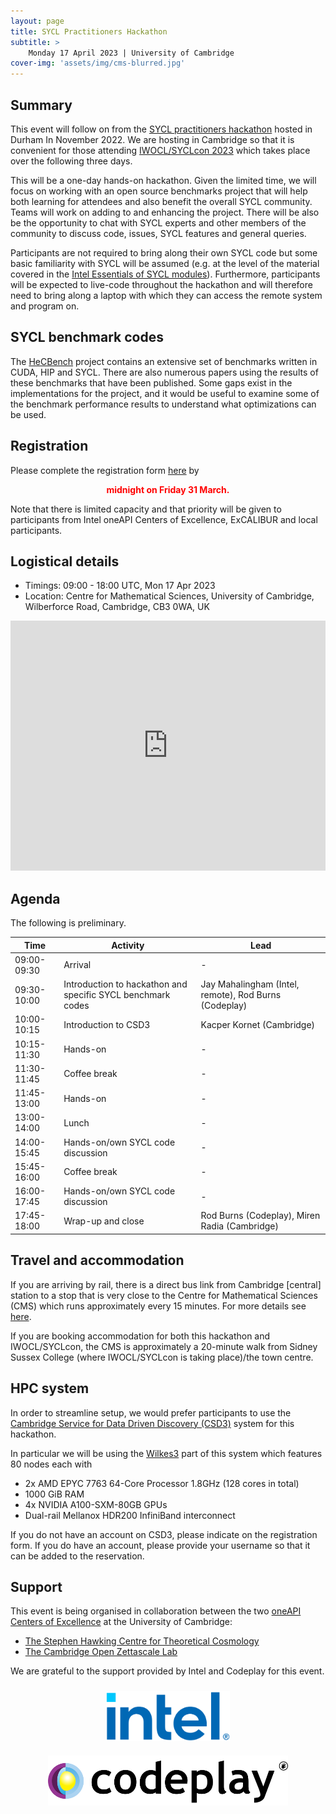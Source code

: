 ```yaml
---
layout: page
title: SYCL Practitioners Hackathon
subtitle: >
    Monday 17 April 2023 | University of Cambridge
cover-img: 'assets/img/cms-blurred.jpg'
---
```



## Summary

This event will follow on from the [SYCL practitioners
hackathon](https://scicomp.webspace.durham.ac.uk/events/code_performance_series/sycl-practitioners-hackathon-2022-user-group-meeting/)
hosted in Durham In November 2022. We are hosting in Cambridge so that it is
convenient for those attending [IWOCL/SYCLcon 2023](https://www.iwocl.org/)
which takes place over the following three days.

This will be a one-day hands-on hackathon. Given the limited time, we will focus
on working with an open source benchmarks project that will help both learning
for attendees and also benefit the overall SYCL community. Teams will work on
adding to and enhancing the project. There will be also be the opportunity to
chat with SYCL experts and other members of the community to discuss code,
issues, SYCL features and general queries.

Participants are not required to bring along their own SYCL code but some basic
familiarity with SYCL will be assumed (e.g. at the level of the material covered
in the [Intel Essentials of SYCL
modules](https://www.intel.com/content/www/us/en/developer/tools/oneapi/training/dpc-essentials.html)).
Furthermore, participants will be expected to live-code throughout the hackathon
and will therefore need to bring along a laptop with which they can access the
remote system and program on.
## SYCL benchmark codes

The [HeCBench](https://github.com/zjin-lcf/HeCBench) project contains an
extensive set of benchmarks written in CUDA, HIP and SYCL. There are also
numerous papers using the results of these benchmarks that have been published.
Some gaps exist in the implementations for the project, and it would be useful
to examine some of the benchmark performance results to understand what
optimizations can be used.


## Registration

Please complete the registration form
[here](https://forms.gle/1Q4kk87moGFaTjjs5) by 

<p align=center style="color:red"><strong> midnight on Friday 31 March. </strong></p>

Note that there is limited capacity and that priority will be given to
participants from Intel oneAPI Centers of Excellence, ExCALIBUR and local
participants.

## Logistical details

* Timings: 09:00 - 18:00 UTC, Mon 17 Apr 2023
* Location: Centre for Mathematical Sciences, University of Cambridge, Wilberforce Road, Cambridge, CB3 0WA, UK 

<div style="width 100%;">
    <iframe scrolling="no" marginheight="10" marginwidth="10" src="https://maps.google.com/maps?width=720&amp;height=600&amp;hl=en&amp;q=Centre%20for%20Mathematical%20Sciences,%20Wilberforce%20Road,%20Cambridge,%20CB3%200WA+(Centre%20for%20Mathematical%20Sciences)&amp;t=&amp;z=15&amp;ie=UTF8&amp;iwloc=B&amp;output=embed" width="100%" height="400" frameborder="0">
    </iframe>
</div>

## Agenda

The following is preliminary.

| Time | Activity | Lead |
| --- | --- | --- |
| 09:00-09:30 | Arrival | - |
| 09:30-10:00 | Introduction to hackathon and specific SYCL benchmark codes | Jay Mahalingham (Intel, remote), Rod Burns (Codeplay) |
| 10:00-10:15 | Introduction to CSD3 | Kacper Kornet (Cambridge) |
| 10:15-11:30 | Hands-on | - |
| 11:30-11:45 | Coffee break | - |
| 11:45-13:00 | Hands-on | - |
| 13:00-14:00 | Lunch | - |
| 14:00-15:45 | Hands-on/own SYCL code discussion | - |
| 15:45-16:00 | Coffee break | - |
| 16:00-17:45 | Hands-on/own SYCL code discussion | - |
| 17:45-18:00 | Wrap-up and close | Rod Burns (Codeplay), Miren Radia (Cambridge) |

## Travel and accommodation

If you are arriving by rail, there is a direct bus link from Cambridge [central]
station to a stop that is very close to the Centre for Mathematical Sciences
(CMS) which runs approximately every 15 minutes. For more details see
[here](https://www.environment.admin.cam.ac.uk/travel/travel-bus).

If you are booking accommodation for both this hackathon and IWOCL/SYCLcon, the
CMS is approximately a 20-minute walk from Sidney Sussex College (where
IWOCL/SYCLcon is taking place)/the town centre.


## HPC system

In order to streamline setup, we would prefer participants to use the [Cambridge
Service for Data Driven Discovery
(CSD3)](https://www.hpc.cam.ac.uk/high-performance-computing) system for this
hackathon. 

In particular we will be using the
[Wilkes3](https://www.hpc.cam.ac.uk/systems/wilkes-2) part of this system which
features 80 nodes each with

* 2x AMD EPYC 7763 64-Core Processor 1.8GHz (128 cores in total)
* 1000 GiB RAM
* 4x NVIDIA A100-SXM-80GB GPUs
* Dual-rail Mellanox HDR200 InfiniBand interconnect

If you do not have an account on CSD3, please indicate on the registration form.
If you do have an account, please provide your username so that it can be added
to the reservation.

## Support

This event is being organised in collaboration between the two [oneAPI Centers
of
Excellence](https://www.intel.com/content/www/us/en/developer/tools/oneapi/training/academic-program/centers-of-excellence.html)
at the University of Cambridge: 
* [The Stephen Hawking Centre for Theoretical Cosmology](https://www.ctc.cam.ac.uk/)
* [The Cambridge Open Zettascale Lab](https://www.zettascale.hpc.cam.ac.uk/)

We are grateful to the support provided by Intel and Codeplay for this event.

<p align=center>
    <img style="padding-left: 30px; padding-bottom: 10px; padding-right: 30px; padding-top: 10px;" src="assets/img/intel-logo.webp" height="80">
    <img style="padding-left: 30px; padding-bottom: 10px; padding-right: 30px; padding-top: 10px;" src="assets/img/codeplay-logo-black.svg" height="80">
</p>
